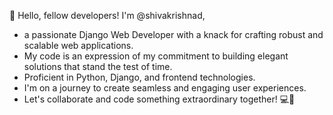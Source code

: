 👋 Hello, fellow developers! I'm @shivakrishnad,
* a passionate Django Web Developer with a knack for crafting robust and scalable web applications.
* My code is an expression of my commitment to building elegant solutions that stand the test of time.
* Proficient in Python, Django, and frontend technologies.
* I'm on a journey to create seamless and engaging user experiences.
* Let's collaborate and code something extraordinary together! 💻🚀


<!---
shivakrishnad/shivakrishnad is a ✨ special ✨ repository because its `README.md` (this file) appears on your GitHub profile.
You can click the Preview link to take a look at your changes.
--->
